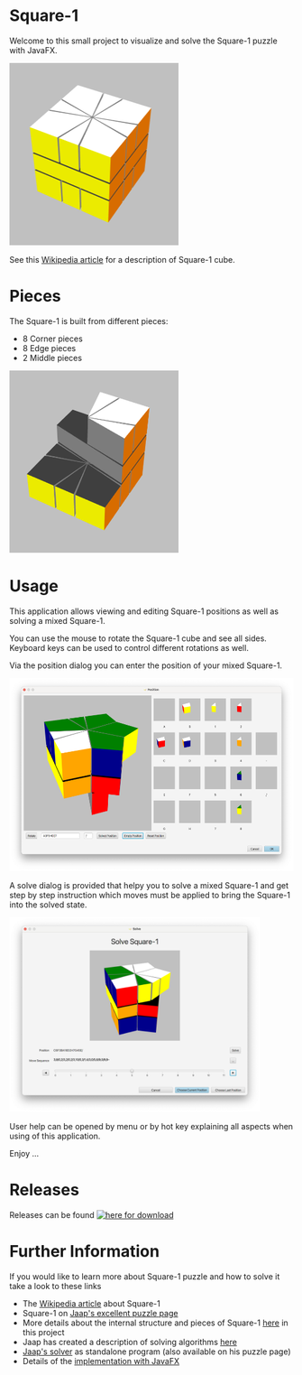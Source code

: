 # Square-1

Welcome to this small project to visualize and solve the Square-1 puzzle with JavaFX.

<img src="images/Square1.png" alt="Square 1" width="300" height="323">

See this [Wikipedia article](https://en.wikipedia.org/wiki/Square-1_%28puzzle%29) for a description of Square-1 cube.

# Pieces

The Square-1 is built from different pieces:

+ 8 Corner pieces
+ 8 Edge pieces
+ 2 Middle pieces

<img src="images/Square1Assemble.png" alt="Square 1 Assemble" width="300" height="323">

# Usage

This application allows viewing and editing Square-1 positions as well as solving a mixed Square-1. 

You can use the mouse to rotate the Square-1 cube and see all sides. Keyboard keys can be used to control different rotations as well.

Via the position dialog you can enter the position of your mixed Square-1.

<img src="images/position.png" alt="Square 1 Position Dialog" width="537" height="342">


A solve dialog is provided that helpy you to solve a mixed Square-1 and get step by step instruction which moves must be applied to bring the Square-1 into the solved state.

<img src="images/solved.png" alt="Square 1 Position Dialog" width="445" height="345">



User help can be opened by menu or by hot key explaining all aspects when using of this application.

Enjoy ...

# Releases

Releases can be found [![here for download](https://img.shields.io/github/v/release/treimers/square-1?label=Download)](https://github.com/treimers/square-1/releases/latest)

# Further Information

If you would like to learn more about Square-1 puzzle and how to solve it take a look to these links

* The [Wikipedia article](https://en.wikipedia.org/wiki/Square-1_%28puzzle%29) about Square-1
* Square-1 on [Jaap's excellent puzzle page](https://www.jaapsch.net/puzzles/square1.htm)
* More details about the internal structure and pieces of Square-1 [here](internals.md) in this project
* Jaap has created a description of solving algorithms [here](https://www.jaapsch.net/puzzles/compcube.htm)
* [Jaap's solver](https://github.com/mikavilpas/squanmate/tree/master/resources/public/jaap-square1-solver) as standalone program (also available on his puzzle page)
* Details of the [implementation with JavaFX](implementation.md)
